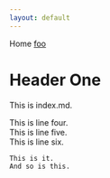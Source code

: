```yaml
---
layout: default
---
```


Home [foo](foo.html)

# Header One
This is index.md.

This is line four.  
This is line five.  
This is line six.

    This is it.
    And so is this.


